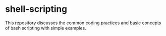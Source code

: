 # shell-scripting
This repository discusses the common coding practices and basic concepts of  bash scripting with simple examples.
